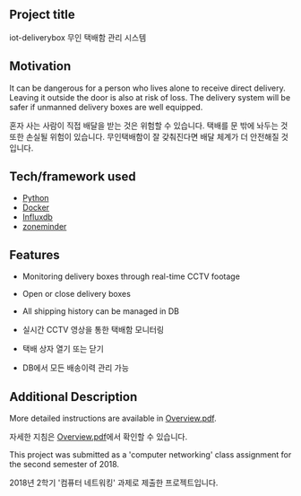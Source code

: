## Project title
iot-deliverybox 무인 택배함 관리 시스템

## Motivation
It can be dangerous for a person who lives alone to receive direct delivery.
Leaving it outside the door is also at risk of loss.
The delivery system will be safer if unmanned delivery boxes are well equipped.

혼자 사는 사람이 직접 배달을 받는 것은 위험할 수 있습니다.
택배를 문 밖에 놔두는 것 또한 손실될 위험이 있습니다.
무인택배함이 잘 갖춰진다면 배달 체계가 더 안전해질 것입니다.

## Tech/framework used
- [Python](https://www.python.org/)
- [Docker](https://www.docker.com/)
- [Influxdb](https://www.influxdata.com/)
- [zoneminder](https://zoneminder.com/)

## Features
- Monitoring delivery boxes through real-time CCTV footage
- Open or close delivery boxes
- All shipping history can be managed in DB

- 실시간 CCTV 영상을 통한 택배함 모니터링
- 택배 상자 열기 또는 닫기
- DB에서 모든 배송이력 관리 가능


## Additional Description
More detailed instructions are available in [Overview.pdf](https://github.com/ijnuemik/iot-deliverybox/blob/master/1-Overview.pdf).

자세한 지침은 [Overview.pdf](https://github.com/ijnuemik/iot-deliverybox/blob/master/1-Overview.pdf)에서 확인할 수 있습니다.

This project was submitted as a 'computer networking' class assignment for the second semester of 2018.

2018년 2학기 '컴퓨터 네트워킹' 과제로 제출한 프로젝트입니다.
